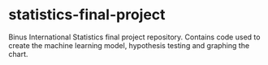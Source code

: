 # statistics-final-project
Binus International Statistics final project repository. Contains code used to create the machine learning model, hypothesis testing and graphing the chart.
